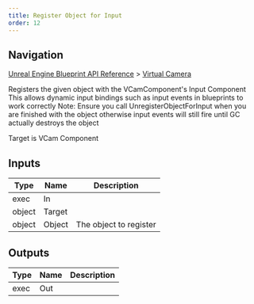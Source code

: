 ```yaml
---
title: Register Object for Input
order: 12
---
```

## Navigation

[Unreal Engine Blueprint API Reference](https://dev.epicgames.com/documentation/en-us/unreal-engine/BlueprintAPI) > [Virtual Camera](https://dev.epicgames.com/documentation/en-us/unreal-engine/BlueprintAPI/VirtualCamera_1)

Registers the given object with the VCamComponent's Input Component
This allows dynamic input bindings such as input events in blueprints to work correctly
Note: Ensure you call UnregisterObjectForInput when you are finished with the object
otherwise input events will still fire until GC actually destroys the object

Target is VCam Component

## Inputs

| Type | Name | Description |
| --- | --- | --- |
| exec | In |  |
| object | Target |  |
| object | Object | The object to register |

## Outputs

| Type | Name | Description |
| --- | --- | --- |
| exec | Out |  |

